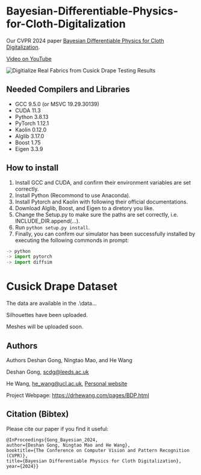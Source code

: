 # Bayesian-Differentiable-Physics-for-Cloth-Digitalization
Our CVPR 2024 paper [Bayesian Differentiable Physics for Cloth Digitalization](https://arxiv.org/abs/2402.17664). 

[Video on YouTube](https://youtu.be/ProN0y1bURY?si=p7kFYZA04UZ_zV1y)

![Digitialize Real Fabrics from Cusick Drape Testing Results](images/teaser_with_real.png)

## Needed Compilers and Libraries

- GCC 9.5.0 (or MSVC 19.29.30139)
- CUDA 11.3
- Python 3.8.13
- PyTorch 1.12.1
- Kaolin 0.12.0
- Alglib 3.17.0
- Boost 1.75
- Eigen 3.3.9

## How to install

1. Install GCC and CUDA, and confirm their environment variables are set correctly.
2. Install Python (Recommond to use Anaconda).
3. Install Pytorch and Kaolin with following their official documentations.
4. Download Alglib, Boost, and Eigen to a diretory you like.
5. Change the Setup.py to make sure the paths are set correctly, i.e. INCLUDE_DIR.append(...).
6. Run `python setup.py install`.
7. Finally, you can confirm our simulator has been successfully installed by executing the following commonds in prompt:

```python
-> python
-> import pytorch
-> import diffsim
```

# Cusick Drape Dataset

The data are available in the .\data\... 

Silhouettes have been uploaded. 

Meshes will be uploaded soon.

## Authors
Authors
Deshan Gong, Ningtao Mao, and He Wang

Deshan Gong, scdg@leeds.ac.uk

He Wang, he_wang@ucl.ac.uk, [Personal website](https://drhewang.com)

Project Webpage: https://drhewang.com/pages/BDP.html

## Citation (Bibtex)
Please cite our paper if you find it useful:

    @InProceedings{Gong_Bayesian_2024,
    author={Deshan Gong, Ningtao Mao and He Wang},
    booktitle={The Conference on Computer Vision and Pattern Recognition (CVPR)},
    title={Bayesian Differentiable Physics for Cloth Digitalization},
    year={2024}}
